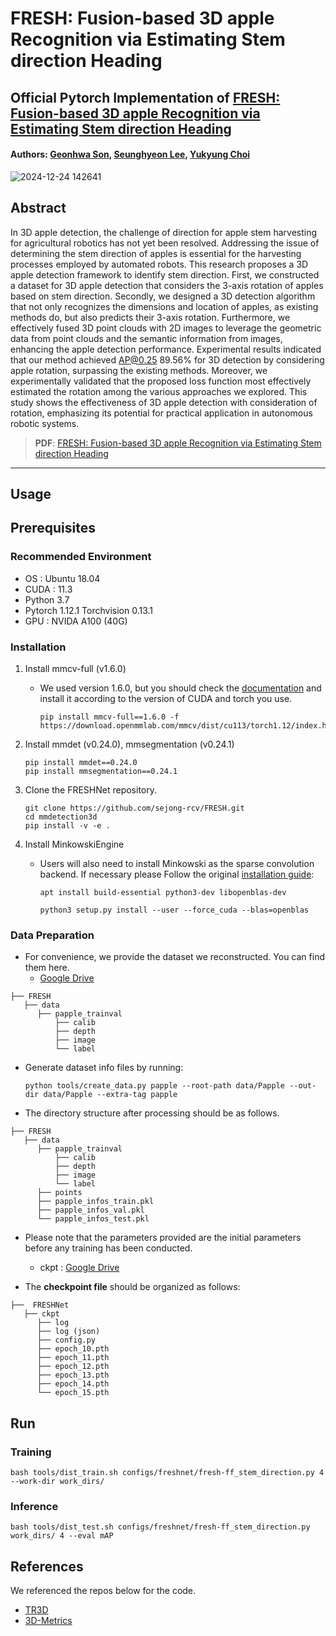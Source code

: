 # FRESH: Fusion-based 3D apple Recognition via Estimating Stem direction Heading

## Official Pytorch Implementation of [FRESH: Fusion-based 3D apple Recognition via Estimating Stem direction Heading](https://www.mdpi.com/2077-0472/14/12/2161)
#### Authors: [Geonhwa Son](https://sites.google.com/view/geonhwa), [Seunghyeon Lee](https://sites.google.com/view/seunghyeon-lee), [Yukyung Choi](https://scholar.google.com/citations?user=vMrPtrAAAAAJ&hl=ko&oi=sra)

![2024-12-24 142641](https://github.com/user-attachments/assets/f21d43b6-be37-4fc8-bdeb-34cda01dff8e)


## Abstract
 In 3D apple detection, the challenge of direction for apple stem harvesting for agricultural robotics has not yet been resolved. Addressing the issue of determining the stem direction of apples is essential for the harvesting processes employed by automated robots. 
 This research proposes a 3D apple detection framework to identify stem direction. First, we constructed a dataset for 3D apple detection that considers the 3-axis rotation of apples based on stem direction. Secondly, we designed a 3D detection algorithm that not only 
 recognizes the dimensions and location of apples, as existing methods do, but also predicts their 3-axis rotation. Furthermore, we effectively fused 3D point clouds with 2D images to leverage the geometric data from point clouds and the semantic information from 
 images, enhancing the apple detection performance. Experimental results indicated that our method achieved AP@0.25 89.56% for 3D detection by considering apple rotation, surpassing the existing methods. Moreover, we experimentally validated that the proposed loss 
 function most effectively estimated the rotation among the various approaches we explored. This study shows the effectiveness of 3D apple detection with consideration of rotation, emphasizing its potential for practical application in autonomous robotic systems.
 
> **PDF**: [FRESH: Fusion-based 3D apple Recognition via Estimating Stem direction Heading](https://www.mdpi.com/2077-0472/14/12/2161/pdf)

---

## Usage

## Prerequisites

### Recommended Environment
 * OS : Ubuntu 18.04
 * CUDA : 11.3
 * Python 3.7
 * Pytorch 1.12.1 Torchvision 0.13.1
 * GPU : NVIDA A100 (40G)

### Installation 
1. Install mmcv-full (v1.6.0)
   
   - We used version 1.6.0, but you should check the [documentation](https://mmcv.readthedocs.io/en/v1.7.0/get_started/installation.html) and install it according to the version of CUDA and torch you use.
     
       ```
       pip install mmcv-full==1.6.0 -f https://download.openmmlab.com/mmcv/dist/cu113/torch1.12/index.html
       ```

2. Install mmdet (v0.24.0), mmsegmentation (v0.24.1)
   ```
   pip install mmdet==0.24.0
   pip install mmsegmentation==0.24.1
   ```

3. Clone the FRESHNet repository.
   ```
   git clone https://github.com/sejong-rcv/FRESH.git
   cd mmdetection3d
   pip install -v -e .
   ```

4. Install MinkowskiEngine
   - Users will also need to install Minkowski as the sparse convolution backend. If necessary please Follow the original [installation guide](https://github.com/NVIDIA/MinkowskiEngine#installation):
     
     ```
     apt install build-essential python3-dev libopenblas-dev
     ```
  
     ```
     python3 setup.py install --user --force_cuda --blas=openblas
     ```
   
### Data Preparation
* For convenience, we provide the dataset we reconstructed. You can find them here.
   * [Google Drive](https://drive.google.com/file/d/1ZkcB5bkoV3gpScAgrumJMwrX8zZdPjs4/view?usp=drive_link)
     
~~~~
├── FRESH
   ├── data
      ├── papple_trainval
          ├── calib
          ├── depth
          ├── image
          └── label
~~~~
* Generate dataset info files by running:
  ```
  python tools/create_data.py papple --root-path data/Papple --out-dir data/Papple --extra-tag papple
  ```  

* The directory structure after processing should be as follows.

~~~~
├── FRESH
   ├── data
      ├── papple_trainval
          ├── calib
          ├── depth
          ├── image
          └── label
      ├── points
      ├── papple_infos_train.pkl
      ├── papple_infos_val.pkl
      └── papple_infos_test.pkl
~~~~

* Please note that the parameters provided are the initial parameters before any training has been conducted.
   * ckpt : [Google Drive](https://drive.google.com/file/d/16D612c1CR_NjUE9ZRaYfVkmsXcJ7JBr9/view?usp=drive_link)

* The **checkpoint file**  should be organized as follows:
~~~~
├──  FRESHNet
   ├── ckpt
      ├── log
      ├── log (json)
      ├── config.py
      ├── epoch_10.pth
      ├── epoch_11.pth
      ├── epoch_12.pth
      ├── epoch_13.pth
      ├── epoch_14.pth
      └── epoch_15.pth
~~~~

## Run

### Training
```
bash tools/dist_train.sh configs/freshnet/fresh-ff_stem_direction.py 4 --work-dir work_dirs/
```

### Inference
```
bash tools/dist_test.sh configs/freshnet/fresh-ff_stem_direction.py work_dirs/ 4 --eval mAP
```
## References
We referenced the repos below for the code.
* [TR3D](https://github.com/SamsungLabs/tr3d.git)
* [3D-Metrics](https://github.com/M-G-A/3D-Metrics.git)



